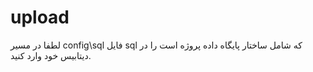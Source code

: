 # upload
لطفا در مسیر config\sql فایل sql که شامل ساختار پایگاه داده پروژه است را در دیتابیس خود وارد کنید.
